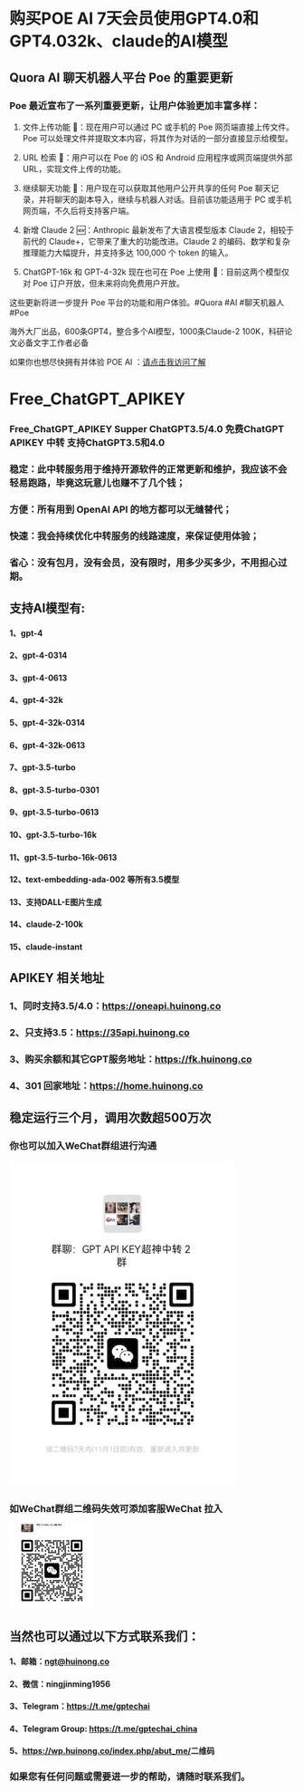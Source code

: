 # 购买POE AI 7天会员使用GPT4.0和GPT4.032k、claude的AI模型

## Quora AI 聊天机器人平台 Poe 的重要更新
### Poe 最近宣布了一系列重要更新，让用户体验更加丰富多样：

1. 文件上传功能 📁：现在用户可以通过 PC 或手机的 Poe 网页端直接上传文件。Poe 可以处理文件并提取文本内容，将其作为对话的一部分直接显示给模型。

2. URL 检索 🔗：用户可以在 Poe 的 iOS 和 Android 应用程序或网页端提供外部 URL，实现文件上传的功能。

3. 继续聊天功能 🔄：用户现在可以获取其他用户公开共享的任何 Poe 聊天记录，并将聊天的副本导入，继续与机器人对话。目前该功能适用于 PC 或手机网页端，不久后将支持客户端。

4. 新增 Claude 2 🆕：Anthropic 最新发布了大语言模型版本 Claude 2，相较于前代的 Claude+，它带来了重大的功能改进。Claude 2 的编码、数学和复杂推理能力大幅提升，并支持多达 100,000 个 token 的输入。

5. ChatGPT-16k 和 GPT-4-32k 现在也可在 Poe 上使用 🤖：目前这两个模型仅对 Poe 订户开放，但未来将向免费用户开放。

这些更新将进一步提升 Poe 平台的功能和用户体验。#Quora #AI #聊天机器人 #Poe

海外大厂出品，600条GPT4，整合多个AI模型，1000条Claude-2 100K，科研论文必备文字工作者必备

如果你也想尽快拥有并体验 POE AI ：[请点击我访问了解](https://wp.huinong.co/index.php/product/poe-ai-20/)


# Free_ChatGPT_APIKEY
### Free_ChatGPT_APIKEY Supper  ChatGPT3.5/4.0 免费ChatGPT APIKEY 中转 支持ChatGPT3.5和4.0

### 稳定：此中转服务用于维持开源软件的正常更新和维护，我应该不会轻易跑路，毕竟这玩意儿也赚不了几个钱；
### 方便：所有用到 OpenAI API 的地方都可以无缝替代；
### 快速：我会持续优化中转服务的线路速度，来保证使用体验；
### 省心：没有包月，没有会员，没有限时，用多少买多少，不用担心过期。

## 支持AI模型有:
#### 1、gpt-4
#### 2、gpt-4-0314
#### 3、gpt-4-0613
#### 4、gpt-4-32k
#### 5、gpt-4-32k-0314
#### 6、gpt-4-32k-0613
#### 7、gpt-3.5-turbo
#### 8、gpt-3.5-turbo-0301
#### 9、gpt-3.5-turbo-0613
#### 10、gpt-3.5-turbo-16k
#### 11、gpt-3.5-turbo-16k-0613
#### 12、text-embedding-ada-002 等所有3.5模型
#### 13、支持DALL-E图片生成
#### 14、claude-2-100k
#### 15、claude-instant

## APIKEY 相关地址

### 1、同时支持3.5/4.0：<a href="https://oneapi.huinong.co"  target="_blank">https://oneapi.huinong.co</a>
### 2、只支持3.5：<a href="https://35api.huinong.co"  target="_blank">https://35api.huinong.co</a>
### 3、购买余额和其它GPT服务地址：<a href="https://fk.huinong.co"  target="_blank">https://fk.huinong.co</a>
### 4、301 回家地址：<a href="https://home.huinong.co"  target="_blank">https://home.huinong.co</a>

## 稳定运行三个月，调用次数超500万次

### 你也可以加入WeChat群组进行沟通
![image](https://github.com/FarmerChina/Free_ChatGPT_APIKEY/blob/main/img/wechat_group_11.jpg?raw=true)

### 如WeChat群组二维码失效可添加客服WeChat 拉入
![image](https://github.com/FarmerChina/Free_ChatGPT_APIKEY/blob/main/img/wechat.jpg?raw=true)

## 当然也可以通过以下方式联系我们：
#### 1、邮箱：ngt@huinong.co
#### 2、微信：ningjinming1956 
#### 3、Telegram：<a href="https://t.me/gptechai" target="_blank">https://t.me/gptechai</a>
#### 4、Telegram Group: <a href="https://t.me/gptechai_china" target="_blank">https://t.me/gptechai_china</a>
#### 5、<a href="https://wp.huinong.co/index.php/abut_me/" target="_blank">https://wp.huinong.co/index.php/abut_me/</a>二维码

### 如果您有任何问题或需要进一步的帮助，请随时联系我们。

